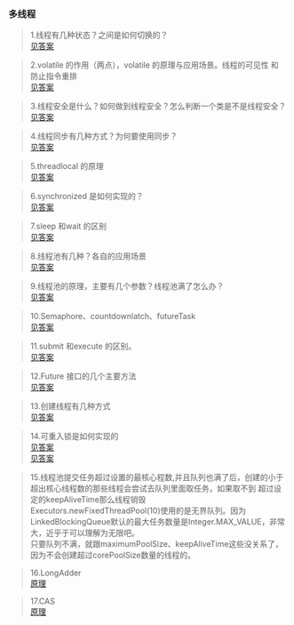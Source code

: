 ### 多线程
> 1.线程有几种状态？之间是如何切换的？<br/>
[见答案](https://blog.csdn.net/pange1991/article/details/53860651)<br/>


> 2.volatile 的作用（两点），volatile 的原理与应用场景。线程的可见性 和 防止指令重排<br/>
[见答案](https://www.cnblogs.com/chenssy/p/6379280.html)<br/>

> 3.线程安全是什么？如何做到线程安全？怎么判断一个类是不是线程安全？ <br/>
[见答案](https://www.jianshu.com/p/f796f891c486)<br/>

> 4.线程同步有几种方式？为何要使用同步？<br/>
[见答案](https://www.jianshu.com/p/f796f891c486)<br/>

> 5.threadlocal 的原理<br/>
[见答案](https://blog.csdn.net/xlgen157387/article/details/78297568)<br/>

> 6.synchronized 是如何实现的？<br/>
[见答案](https://blog.csdn.net/thousa_ho/article/details/77992743)<br/>

> 7.sleep 和wait 的区别<br/>
[见答案](https://blog.csdn.net/xyh269/article/details/52613507)<br/>
 
> 8.线程池有几种？各自的应用场景<br/>
[见答案](https://blog.csdn.net/WenJunZenDeQingRuXu/article/details/79488348)<br/>

> 9.线程池的原理，主要有几个参数？线程池满了怎么办？<br/>
[见答案](https://www.jianshu.com/p/edab547f2710)<br/>

> 10.Semaphore、countdownlatch、futureTask<br/>
[见答案](https://www.cnblogs.com/Eason-S/p/5763418.html?utm_source=itdadao&utm_medium=referral)<br/>

> 11.submit 和execute 的区别。<br/>
[见答案](https://www.jianshu.com/p/29610984f1dd)<br/>

> 12.Future 接口的几个主要方法<br/>
[见答案](https://blog.csdn.net/qq_38345606/article/details/82829400)<br/>

> 13.创建线程有几种方式<br/>
[见答案](https://blog.csdn.net/m0_37840000/article/details/79756932)<br/>

> 14.可重入锁是如何实现的<br/>
[见答案](https://www.cnblogs.com/gxyandwmm/p/9387833.html)<br/>
[见答案](https://blog.csdn.net/pb_yan/article/details/80502119)<br/>

> 15.线程池提交任务超过设置的最核心程数,并且队列也满了后，创建的小于超出核心线程数的那些线程会尝试去队列里面取任务，如果取不到 超过设定的keepAliveTime那么线程销毁<br/>
Executors.newFixedThreadPool(10)使用的是无界队列。因为LinkedBlockingQueue默认的最大任务数量是Integer.MAX_VALUE，非常大，近乎于可以理解为无限吧。<br/>
只要队列不满，就跟maximumPoolSize、keepAliveTime这些没关系了，因为不会创建超过corePoolSize数量的线程的。<br/>

> 16.LongAdder<br/>
[原理](https://www.cnblogs.com/myseries/p/12699433.html)<br/>

> 17.CAS<br/>
[原理](https://mp.weixin.qq.com/s/ZwIBesNycqtAaZj_OjvhxQ)<br/>
